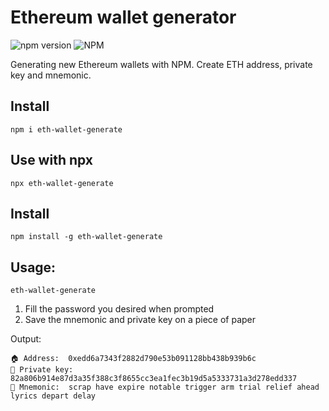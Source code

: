 # Ethereum wallet generator
<p align="left">
<img alt="npm version" src="https://img.shields.io/npm/v/eth-wallet-generator.svg">
<img alt="NPM" src="https://img.shields.io/npm/l/eth-wallet-generator.svg">
</p>
Generating new Ethereum wallets with NPM. Create ETH address, private key and mnemonic.

## Install

```
npm i eth-wallet-generate
```
## Use with npx
```
npx eth-wallet-generate
```

## Install
```
npm install -g eth-wallet-generate
```

## Usage:
```
eth-wallet-generate
```

1. Fill the password you desired when prompted
2. Save the mnemonic and private key on a piece of paper

Output:
```
🏠 Address:  0xedd6a7343f2882d790e53b091128bb438b939b6c
🔑 Private key:  82a806b914e87d3a35f388c3f8655cc3ea1fec3b19d5a5333731a3d278edd337
📝 Mnemonic:  scrap have expire notable trigger arm trial relief ahead lyrics depart delay
```
